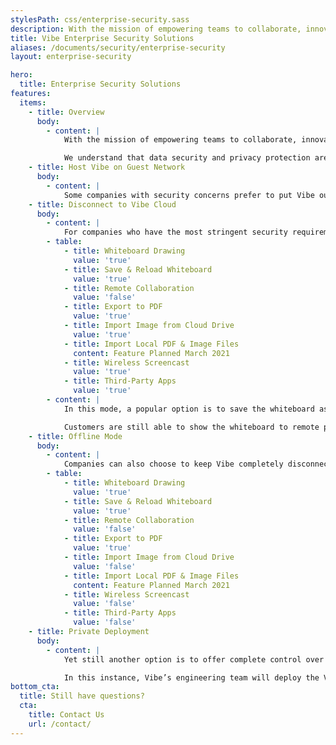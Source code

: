 ```yaml
---
stylesPath: css/enterprise-security.sass
description: With the mission of empowering teams to collaborate, innovate, and ideate in a unified canvas, Vibe is a unique all-in-one device with a customized operating system and cloud backed software. We understand that data security and privacy protection are paramount to our customers. We also understand that even equipped with the state of art cloud security measures including data encryption, Single Sign-On, and forced multi-factor sign in, there are still enterprise customers who have more stringent requirements. This whitepaper outlines the mitigation options we provided for our customers.
title: Vibe Enterprise Security Solutions
aliases: /documents/security/enterprise-security
layout: enterprise-security

hero:
  title: Enterprise Security Solutions
features:
  items:
    - title: Overview
      body:
        - content: |
            With the mission of empowering teams to collaborate, innovate, and ideate in a unified canvas, Vibe is a unique all-in-one device with a customized operating system and cloud backed software. 

            We understand that data security and privacy protection are paramount to our customers. We also understand that even equipped with [the state of art cloud security measures]( https://vibe.us/resources/Vibe_Security_Specs.pdf) including data encryption, Single Sign-On, and forced multi-factor sign in, there are still enterprise customers who have more stringent requirements. This whitepaper outlines the mitigation options we provided for our customers.
    - title: Host Vibe on Guest Network
      body:
        - content: |
            Some companies with security concerns prefer to put Vibe outside their corporate network and in their guest network. In that way, Vibe is treated the same as personal devices such as phones and tablets. This setting will preserve most of the functionalities of Vibe, with the exception of wireless screencasting. To work around this, customers can either use the wired connection (HDMI cable) or [a Vibe hotspot solution](https://knowledge.vibe.us/dual-wi-fi-to-solve-your-screencast-problem).
    - title: Disconnect to Vibe Cloud
      body:
        - content: |
            For companies who have the most stringent security requirements, we provide an option to allow customers to save Vibe canvas software to their own cloud server and disable the option to save on Vibe's cloud. Please refer to the following table for the status of the features in this setting.
        - table:
            - title: Whiteboard Drawing
              value: 'true'
            - title: Save & Reload Whiteboard
              value: 'true'
            - title: Remote Collaboration
              value: 'false'
            - title: Export to PDF
              value: 'true'
            - title: Import Image from Cloud Drive
              value: 'true'
            - title: Import Local PDF & Image Files
              content: Feature Planned March 2021
            - title: Wireless Screencast
              value: 'true'
            - title: Third-Party Apps
              value: 'true'
        - content: |
            In this mode, a popular option is to save the whiteboard as a file in the device or to a cloud storage place of choice, such as Google Drive, One Drive, Dropbox, etc. 

            Customers are still able to show the whiteboard to remote participants by screen sharing using their supported video conferencing apps.
    - title: Offline Mode
      body:
        - content: |
            Companies can also choose to keep Vibe completely disconnected from the internet. In this case, users can utilize the HDMI out port to transport the image of Vibe to the remote participants. Here is the status of the same features in this mode.
        - table:
            - title: Whiteboard Drawing
              value: 'true'
            - title: Save & Reload Whiteboard
              value: 'true'
            - title: Remote Collaboration
              value: 'false'
            - title: Export to PDF
              value: 'true'
            - title: Import Image from Cloud Drive
              value: 'false'
            - title: Import Local PDF & Image Files
              content: Feature Planned March 2021
            - title: Wireless Screencast
              value: 'false'
            - title: Third-Party Apps
              value: 'false'
    - title: Private Deployment
      body:
        - content: |
            Yet still another option is to offer complete control over Vibe implementation, hosted on customers’ own cloud environment. It will provide a full list of the Vibe’s features without compromising security.

            In this instance, Vibe’s engineering team will deploy the Vibe server to the customer’s private AWS instance and will also train its IT team on how to maintain the service. Vibe will periodically deploy patches and updates to the customer at the requested cadence.  Note Vibe will have to charge a deployment fee and yearly subscription.
bottom_cta:
  title: Still have questions?
  cta:
    title: Contact Us
    url: /contact/
---
```

